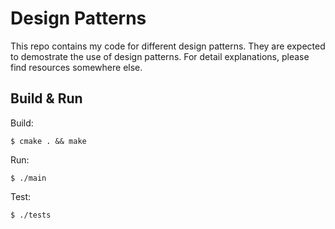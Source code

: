 # Design Patterns

This repo contains my code for different design patterns. They are expected to demostrate the use of design patterns. For detail explanations, please find resources somewhere else.

## Build & Run

Build:

```
$ cmake . && make
```

Run:

```
$ ./main
```

Test:

```
$ ./tests
```
